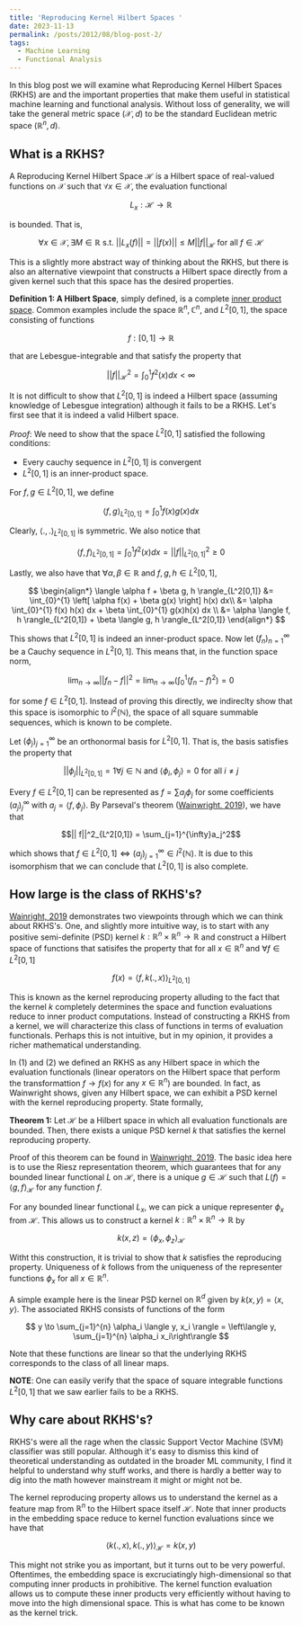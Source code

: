 ```yaml
---
title: 'Reproducing Kernel Hilbert Spaces '
date: 2023-11-13
permalink: /posts/2012/08/blog-post-2/
tags:
  - Machine Learning 
  - Functional Analysis
---
```


In this blog post we will examine what Reproducing Kernel Hilbert Spaces (RKHS) are and the important properties that make them useful in statistical machine learning and functional analysis. Without loss of generality, we will take the general metric space $(\mathcal{X}, d)$ to 
be the standard Euclidean metric space $(\mathbb{R}^n, d)$. 

## What is a RKHS? 

A Reproducing Kernel Hilbert Space $\mathcal{H}$ is a Hilbert space of real-valued functions on $\mathcal{X}$ such that $\forall x \in \mathcal{X}$, the evaluation functional 

$$ L_x: \mathcal{H} \to \mathbb{R}$$

is bounded. That is, 

$$\forall x \in \mathcal{X}, \exists M \in \mathbb{R} \text{ s.t. } ||L_x(f)|| = ||f(x)|| \leq M ||f||_{\mathcal{H}} \text{ for all } f \in \mathcal{H}$$

This is a slightly more abstract way of thinking about the RKHS, but there is also an alternative viewpoint that constructs a Hilbert space directly from a given kernel such that this space has the desired properties.  

$\textbf{Definition 1: A Hilbert Space}$, simply defined, is a complete [inner product space](https://en.wikipedia.org/wiki/Inner_product_space). Common examples include the space $\mathbb{R}^n, \mathbb{C}^n$, and $L^2[0,1]$, the space consisting of functions 

$$ f: [0,1] \to \mathbb{R}$$ 

that are Lebesgue-integrable and that satisfy the property that 

$$
||f||^2_{\mathcal{H}} = \int_{0}^{1} f^2(x)dx < \infty 
$$

It is not difficult to show that $L^2[0,1]$ is indeed a Hilbert space (assuming knowledge of Lebesgue
integration) although it fails to be a RKHS. Let's first see that it is 
indeed a valid Hilbert space. 

$\textit{Proof}:$ We need to show that the space $L^2[0,1]$ satisfied the following conditions:
* Every cauchy sequence in $L^2[0,1]$ is convergent
* $L^2[0,1]$ is an inner-product space.


For $f, g \in L^2[0,1]$, we define 

$$
\langle f, g \rangle_{L^2[0,1]} = \int_{0}^{1} f(x)g(x)dx
$$

Clearly, $\langle .,. \rangle_{L^2[0,1]}$ is symmetric. We also notice that 

$$
\langle f, f \rangle_{L^2[0,1]} = \int_{0}^{1} f^2(x)dx = ||f||^2_{L^2[0,1]} \geq 0 
$$

Lastly, we also have that $\forall \alpha, \beta \in \mathbb{R}$ and $f, g, h \in L^2[0,1]$,

$$
\begin{align*}
\langle \alpha f + \beta g, h \rangle_{L^2[0,1]} &= \int_{0}^{1} \left[ \alpha f(x) + \beta g(x) \right] h(x) dx\\
&= \alpha \int_{0}^{1} f(x) h(x) dx + \beta \int_{0}^{1} g(x)h(x) dx \\
&= \alpha \langle f, h \rangle_{L^2[0,1]} + \beta \langle g, h \rangle_{L^2[0,1]}
\end{align*}
$$

This shows that $L^2[0,1]$ is indeed an inner-product space. Now let $\left( f_n\right)_{n=1}^{\infty}$ be a Cauchy sequence
in $L^2[0,1]$. This means that, in the function space norm, 

$$ \lim_{n \to \infty} ||f_n - f||^2 = \lim_{n\to\infty}\left( \int_{0}^{1} (f_n - f)^2\right) = 0$$

for some $f \in L^2[0,1]$. Instead of proving this directly, we indireclty show that this space is isomorphic to $l^2(\mathbb{N})$, the space of all 
square summable sequences, which is known to be complete. 

Let $(\phi_j)_{j=1}^{\infty}$ be an orthonormal basis for $L^2[0,1]$. That is, the basis satisfies the property that 

$$||\phi_j||_{L^2[0,1]} = 1 \forall j \in \mathbb{N} \text{ and } \langle \phi_i, \phi_j \rangle = 0 \text{ for all } i \neq j$$ 


Every $f \in L^2[0,1]$ can be represented as $f = \sum a_j\phi_j$ for some coefficients $(a_j)_{j}^{\infty}$ with $a_j = \langle f, \phi_j\rangle$. By Parseval's theorem ([Wainwright, 2019](https://www.cambridge.org/core/books/highdimensional-statistics/8A91ECEEC38F46DAB53E9FF8757C7A4E)), we have that 

$$|| f||^2_{L^2[0,1]} = \sum_{j=1}^{\infty}a_j^2$$

which shows that $f \in L^2[0,1] \iff (a_j)_{j=1}^{\infty} \in l^2(\mathbb{N})$. It is due to this isomorphism that we can conclude that 
$L^2[0,1]$ is also complete. 

## How large is the class of RKHS's? 

[Wainright, 2019](https://www.cambridge.org/core/books/highdimensional-statistics/8A91ECEEC38F46DAB53E9FF8757C7A4E) demonstrates two viewpoints through which we can think about RKHS's. One, and slightly more intuitive way, is to start with any positive semi-definite (PSD) kernel $k: \mathbb{R}^n \times \mathbb{R}^n \to \mathbb{R}$ and construct a Hilbert space of functions that satisifes the property that for all $x \in \mathbb{R}^n$ and $\forall f \in L^2[0,1]$

$$ f(x) = \langle f, k(.,x) \rangle_{L^2[0,1]} $$

This is known as the kernel reproducing property alluding to the fact that the kernel $k$ completely determines the space and function evaluations reduce to inner product computations. Instead of constructing a RKHS from a kernel, we will characterize this class of functions in terms of evaluation functionals. Perhaps this is not intuitive, but in my opinion, it provides a richer mathematical understanding. 

In $(1)$ and $(2)$ we defined an RKHS as any Hilbert space in which the evaluation functionals (linear operators on the Hilbert space that perform the transformattion $f \to f(x)$ for any $x \in \mathbb{R}^n$) are bounded. In fact, as Wainwright shows, given any Hilbert space, we can exhibit a PSD kernel with the kernel reproducing property. State formally,

$\textbf{Theorem 1:}$ Let $\mathcal{H}$ be a Hilbert space in which all evaluation functionals are bounded. Then, there exists a unique PSD kernel $k$ that satisfies the kernel reproducing property. 

Proof of this theorem can be found in [Wainwright, 2019](https://www.cambridge.org/core/books/highdimensional-statistics/8A91ECEEC38F46DAB53E9FF8757C7A4E). The basic idea here is to use the Riesz representation theorem, which guarantees that for any bounded linear functional $L$ on $\mathcal{H}$, there is a unique $g \in \mathcal{H}$ such that $L(f) = \langle g, f\rangle_{\mathcal{H}}$ for any function $f$.  

For any bounded linear functional $L_x$, we can pick a unique representer $\phi_x$ from $\mathcal{H}$. This allows us to construct a kernel $k: \mathbb{R}^n \times \mathbb{R}^n \to \mathbb{R}$ by 

$$ k(x,z) = \langle \phi_x, \phi_z \rangle_{\mathcal{H}} $$

Witht this construction, it is trivial to show that $k$ satisfies the reproducing property. Uniqueness of $k$ follows from the uniqueness of the representer functions $\phi_x$ for all $x \in \mathbb{R}^n$. 

A simple example here is the linear PSD kernel on $\mathbb{R}^d$ given by $k(x,y)= \langle x, y \rangle$. The associated RKHS consists of functions of the form 

$$ y \to \sum_{j=1}^{n} \alpha_i \langle y, x_i \rangle = \left\langle y, \sum_{j=1}^{n} \alpha_i x_i\right\rangle $$

Note that these functions are linear so that the underlying RKHS corresponds to the class of all linear maps. 

$\textbf{NOTE}:$ One can easily verify that the space of square integrable functions $L^2[0,1]$ that we saw earlier fails to be a RKHS. 


## Why care about RKHS's? 

RKHS's were all the rage when the classic Support Vector Machine (SVM) classifier was still popular. Although it's easy to dismiss this kind of theoretical understanding as outdated in the broader ML community, I find it helpful to understand why stuff works, and there is hardly a better way to dig into the math however mainstream it might or might not be. 

The kernel reproducing property allows us to understand the kernel as a feature map from $\mathbb{R}^n$ to the Hilbert space itself $\mathcal{H}$. Note that inner products in the embedding space reduce to kernel function evaluations since we have that 

$$ \langle k(.,x), k(.,y) \rangle_{\mathcal{H}} = k(x,y)$$

This might not strike you as important, but it turns out to be very powerful. Oftentimes, the embedding space is excruciatingly high-dimensional so that computing inner products in prohibitive. The kernel function evaluation allows us to compute these inner products very efficiently without having to move into the high dimensional space. This is what has come to be known as the kernel trick. 











